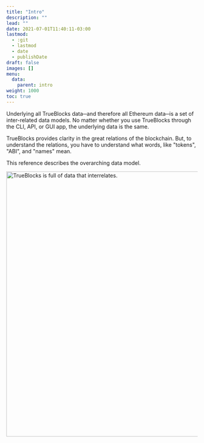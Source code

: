 ```yaml
---
title: "Intro"
description: ""
lead: ""
date: 2021-07-01T11:40:11-03:00
lastmod:
  - :git
  - lastmod
  - date
  - publishDate
draft: false
images: []
menu: 
  data:
    parent: intro
weight: 1000
toc: true
---
```


Underlying all TrueBlocks data─and therefore all Ethereum data─is a set of inter-related data models.
No matter whether you use TrueBlocks through the CLI, API, or GUI app, the underlying data is the same.

TrueBlocks provides clarity in the great relations of the blockchain.
But, to understand the relations, you have to understand what words, like "tokens", "ABI", and "names" mean.

This reference describes the overarching data model.

<img src="/data-model/data-model.png" alt="TrueBlocks is full of data that interrelates." width="700"/>

